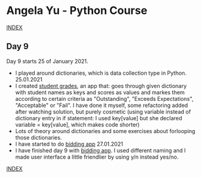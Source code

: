 # Angela Yu - Python Course
[INDEX](../README.md)
## Day 9
Day 9 starts 25 of January 2021. 
- I played around dictionaries, which is data collection type in Python. 25.01.2021
- I created [student grades](student_grades.py), an app that: goes through given dictionary with student names as keys and scores as values and markes them according to certain criteria as "Outstanding", "Exceeds Expectations", "Acceptable" or "Fail". I have done it myself, some refactoring added after watching solution, but purely cosmetic (using variable instead of dictionary entry in if statement: I used key[value] but she declared variable = key[value], which makes code shorter)
- Lots of theory around dictionaries and some exercises about forlooping those dictionaries.
- I have started to do [bidding app](bid.0.1.py) 27.01.2021
- I have finished day 9 with [bidding app](bid.0.5.py). I used different naming and I made user interface a little friendlier by using y/n instead yes/no.

[INDEX](../README.md)